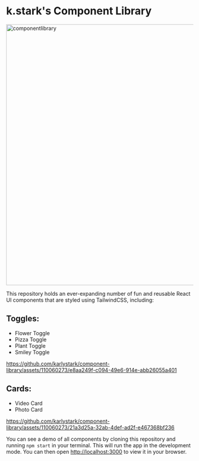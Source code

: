 # k.stark's Component Library

<img width="700" alt="componentlibrary" src="https://github.com/karlystark/component-library/assets/110060273/9656a6f5-8855-4d06-a43d-d831fcf7b9fa">

This repository holds an ever-expanding number of fun and reusable React UI components that are styled using TailwindCSS, including:

## Toggles:
- Flower Toggle
- Pizza Toggle
- Plant Toggle
- Smiley Toggle

https://github.com/karlystark/component-library/assets/110060273/e8aa249f-c094-49e6-914e-abb26055a401


## Cards:
- Video Card
- Photo Card

https://github.com/karlystark/component-library/assets/110060273/21a3d25a-32ab-4def-ad2f-e467368bf236

You can see a demo of all components by cloning this repository and running `npm start` in your terminal.
This will run the app in the development mode. You can then open [http://localhost:3000](http://localhost:3000) to view it in your browser.
